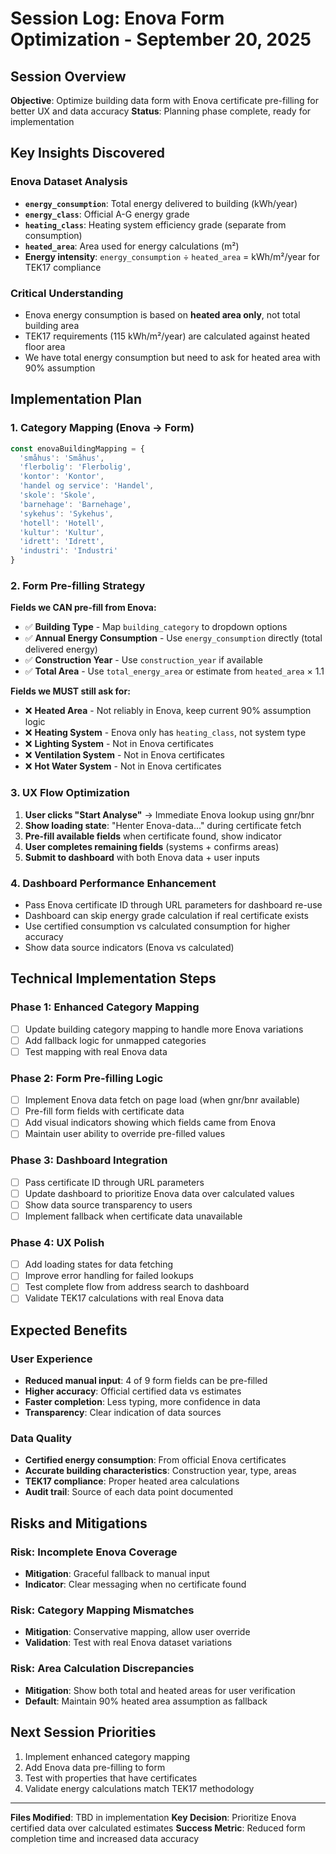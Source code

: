 # Session Log: Enova Form Optimization - September 20, 2025

## Session Overview
**Objective**: Optimize building data form with Enova certificate pre-filling for better UX and data accuracy
**Status**: Planning phase complete, ready for implementation

## Key Insights Discovered

### Enova Dataset Analysis
- **`energy_consumption`**: Total energy delivered to building (kWh/year)
- **`energy_class`**: Official A-G energy grade
- **`heating_class`**: Heating system efficiency grade (separate from consumption)
- **`heated_area`**: Area used for energy calculations (m²)
- **Energy intensity**: `energy_consumption` ÷ `heated_area` = kWh/m²/year for TEK17 compliance

### Critical Understanding
- Enova energy consumption is based on **heated area only**, not total building area
- TEK17 requirements (115 kWh/m²/year) are calculated against heated floor area
- We have total energy consumption but need to ask for heated area with 90% assumption

## Implementation Plan

### 1. Category Mapping (Enova → Form)
```typescript
const enovaBuildingMapping = {
  'småhus': 'Småhus',
  'flerbolig': 'Flerbolig',
  'kontor': 'Kontor',
  'handel og service': 'Handel',
  'skole': 'Skole',
  'barnehage': 'Barnehage',
  'sykehus': 'Sykehus',
  'hotell': 'Hotell',
  'kultur': 'Kultur',
  'idrett': 'Idrett',
  'industri': 'Industri'
}
```

### 2. Form Pre-filling Strategy

**Fields we CAN pre-fill from Enova:**
- ✅ **Building Type** - Map `building_category` to dropdown options
- ✅ **Annual Energy Consumption** - Use `energy_consumption` directly (total delivered energy)
- ✅ **Construction Year** - Use `construction_year` if available
- ✅ **Total Area** - Use `total_energy_area` or estimate from `heated_area` × 1.1

**Fields we MUST still ask for:**
- ❌ **Heated Area** - Not reliably in Enova, keep current 90% assumption logic
- ❌ **Heating System** - Enova only has `heating_class`, not system type
- ❌ **Lighting System** - Not in Enova certificates
- ❌ **Ventilation System** - Not in Enova certificates
- ❌ **Hot Water System** - Not in Enova certificates

### 3. UX Flow Optimization
1. **User clicks "Start Analyse"** → Immediate Enova lookup using gnr/bnr
2. **Show loading state**: "Henter Enova-data..." during certificate fetch
3. **Pre-fill available fields** when certificate found, show indicator
4. **User completes remaining fields** (systems + confirms areas)
5. **Submit to dashboard** with both Enova data + user inputs

### 4. Dashboard Performance Enhancement
- Pass Enova certificate ID through URL parameters for dashboard re-use
- Dashboard can skip energy grade calculation if real certificate exists
- Use certified consumption vs calculated consumption for higher accuracy
- Show data source indicators (Enova vs calculated)

## Technical Implementation Steps

### Phase 1: Enhanced Category Mapping
- [ ] Update building category mapping to handle more Enova variations
- [ ] Add fallback logic for unmapped categories
- [ ] Test mapping with real Enova data

### Phase 2: Form Pre-filling Logic
- [ ] Implement Enova data fetch on page load (when gnr/bnr available)
- [ ] Pre-fill form fields with certificate data
- [ ] Add visual indicators showing which fields came from Enova
- [ ] Maintain user ability to override pre-filled values

### Phase 3: Dashboard Integration
- [ ] Pass certificate ID through URL parameters
- [ ] Update dashboard to prioritize Enova data over calculated values
- [ ] Show data source transparency to users
- [ ] Implement fallback when certificate data unavailable

### Phase 4: UX Polish
- [ ] Add loading states for data fetching
- [ ] Improve error handling for failed lookups
- [ ] Test complete flow from address search to dashboard
- [ ] Validate TEK17 calculations with real Enova data

## Expected Benefits

### User Experience
- **Reduced manual input**: 4 of 9 form fields can be pre-filled
- **Higher accuracy**: Official certified data vs estimates
- **Faster completion**: Less typing, more confidence in data
- **Transparency**: Clear indication of data sources

### Data Quality
- **Certified energy consumption**: From official Enova certificates
- **Accurate building characteristics**: Construction year, type, areas
- **TEK17 compliance**: Proper heated area calculations
- **Audit trail**: Source of each data point documented

## Risks and Mitigations

### Risk: Incomplete Enova Coverage
- **Mitigation**: Graceful fallback to manual input
- **Indicator**: Clear messaging when no certificate found

### Risk: Category Mapping Mismatches
- **Mitigation**: Conservative mapping, allow user override
- **Validation**: Test with real Enova dataset variations

### Risk: Area Calculation Discrepancies
- **Mitigation**: Show both total and heated areas for user verification
- **Default**: Maintain 90% heated area assumption as fallback

## Next Session Priorities
1. Implement enhanced category mapping
2. Add Enova data pre-filling to form
3. Test with properties that have certificates
4. Validate energy calculations match TEK17 methodology

---

**Files Modified**: TBD in implementation
**Key Decision**: Prioritize Enova certified data over calculated estimates
**Success Metric**: Reduced form completion time and increased data accuracy